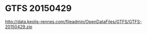 GTFS 20150429
=============
http://data.keolis-rennes.com/fileadmin/OpenDataFiles/GTFS/GTFS-20150429.zip
